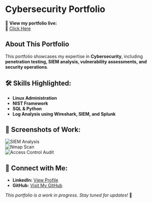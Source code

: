 # Cybersecurity Portfolio

🚀 **View my portfolio live:**  
🔗 [Click Here](https://planet1insure.github.io)

## About This Portfolio
This portfolio showcases my expertise in **Cybersecurity**, including **penetration testing, SIEM analysis, vulnerability assessments, and security operations**.

## 🛠️ Skills Highlighted:
- **Linux Administration**
- **NIST Framework**
- **SQL & Python**
- **Log Analysis using Wireshark, SIEM, and Splunk**

## 📸 Screenshots of Work:
![SIEM Analysis](images/siem.png)  
![Nmap Scan](images/Nmap.png)  
![Access Control Audit](images/Least_privilege_audit.png)  

## 🔗 Connect with Me:
- **LinkedIn:** [View Profile](https://www.linkedin.com/in/adewalealadeloye/)  
- **GitHub:** [Visit My GitHub](https://github.com/yourusername)  

_This portfolio is a work in progress. Stay tuned for updates!_ 🚀
